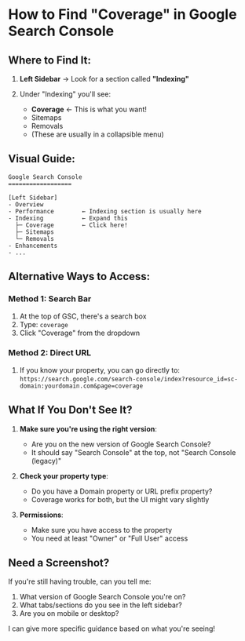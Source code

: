 # How to Find "Coverage" in Google Search Console

## Where to Find It:

1. **Left Sidebar** → Look for a section called **"Indexing"**

2. Under "Indexing" you'll see:
   - **Coverage** ← This is what you want!
   - Sitemaps
   - Removals
   - (These are usually in a collapsible menu)

## Visual Guide:

```
Google Search Console
==================

[Left Sidebar]
- Overview
- Performance        ← Indexing section is usually here
- Indexing           ← Expand this
  ├─ Coverage        ← Click here!
  ├─ Sitemaps
  └─ Removals
- Enhancements
- ...
```

## Alternative Ways to Access:

### Method 1: Search Bar
1. At the top of GSC, there's a search box
2. Type: `coverage`
3. Click "Coverage" from the dropdown

### Method 2: Direct URL
1. If you know your property, you can go directly to:
   `https://search.google.com/search-console/index?resource_id=sc-domain:yourdomain.com&page=coverage`

## What If You Don't See It?

1. **Make sure you're using the right version**:
   - Are you on the new version of Google Search Console?
   - It should say "Search Console" at the top, not "Search Console (legacy)"

2. **Check your property type**:
   - Do you have a Domain property or URL prefix property?
   - Coverage works for both, but the UI might vary slightly

3. **Permissions**:
   - Make sure you have access to the property
   - You need at least "Owner" or "Full User" access

## Need a Screenshot?

If you're still having trouble, can you tell me:
1. What version of Google Search Console you're on?
2. What tabs/sections do you see in the left sidebar?
3. Are you on mobile or desktop?

I can give more specific guidance based on what you're seeing!
